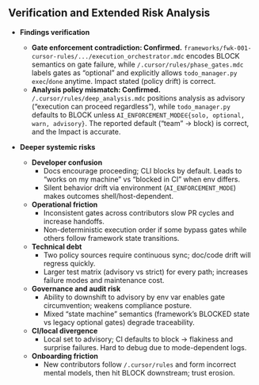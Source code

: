 ## Verification and Extended Risk Analysis

- **Findings verification**
  - **Gate enforcement contradiction: Confirmed.** `frameworks/fwk-001-cursor-rules/.../execution_orchestrator.mdc` encodes BLOCK semantics on gate failure, while `/.cursor/rules/phase_gates.mdc` labels gates as “optional” and explicitly allows `todo_manager.py exec`/`done` anytime. Impact stated (policy drift) is correct.
  - **Analysis policy mismatch: Confirmed.** `/.cursor/rules/deep_analysis.mdc` positions analysis as advisory (“execution can proceed regardless”), while `todo_manager.py` defaults to BLOCK unless `AI_ENFORCEMENT_MODE∈{solo, optional, warn, advisory}`. The reported default (“team” → block) is correct, and the Impact is accurate.

- **Deeper systemic risks**
  - **Developer confusion**
    - Docs encourage proceeding; CLI blocks by default. Leads to “works on my machine” vs “blocked in CI” when env differs.
    - Silent behavior drift via environment (`AI_ENFORCEMENT_MODE`) makes outcomes shell/host-dependent.
  - **Operational friction**
    - Inconsistent gates across contributors slow PR cycles and increase handoffs.
    - Non-deterministic execution order if some bypass gates while others follow framework state transitions.
  - **Technical debt**
    - Two policy sources require continuous sync; doc/code drift will regress quickly.
    - Larger test matrix (advisory vs strict) for every path; increases failure modes and maintenance cost.
  - **Governance and audit risk**
    - Ability to downshift to advisory by env var enables gate circumvention; weakens compliance posture.
    - Mixed “state machine” semantics (framework’s BLOCKED state vs legacy optional gates) degrade traceability.
  - **CI/local divergence**
    - Local set to advisory; CI defaults to block → flakiness and surprise failures. Hard to debug due to mode-dependent logs.
  - **Onboarding friction**
    - New contributors follow `/.cursor/rules` and form incorrect mental models, then hit BLOCK downstream; trust erosion.
